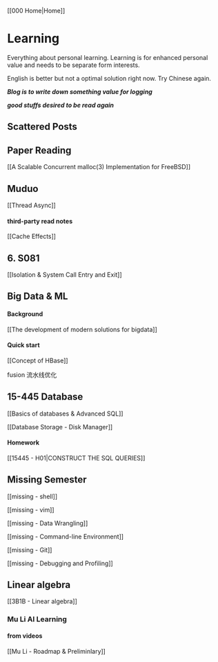 [[000 Home|Home]]

# Learning 

Everything about personal learning. Learning is for enhanced personal value and needs to be separate form interests.

English is better but not a optimal solution right now. Try Chinese again.

***Blog is to write down something value for logging***

***good stuffs desired to be read again***

## Scattered Posts


## Paper Reading

[[A Scalable Concurrent malloc(3) Implementation for FreeBSD]]

## Muduo

[[Thread Async]]

#### third-party read notes

[[Cache Effects]]

## 6. S081

[[Isolation & System Call Entry and Exit]]


## Big Data & ML

#### Background

[[The development of modern solutions for bigdata]] 

#### Quick start

[[Concept of HBase]]

fusion 流水线优化

## 15-445 Database

[[Basics of databases & Advanced SQL]]

[[Database Storage - Disk Manager]]

#### Homework

[[15445 - H01|CONSTRUCT THE SQL QUERIES]]

## Missing Semester

[[missing - shell]]

[[missing - vim]]

[[missing - Data Wrangling]]

[[missing - Command-line Environment]]

[[missing - Git]]

[[missing - Debugging and Profiling]]

## Linear algebra

[[3B1B - Linear algebra]]

### Mu Li AI Learning

#### from videos

[[Mu Li - Roadmap & Preliminlary]]

